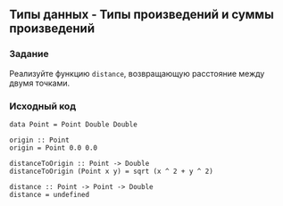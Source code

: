 ## Типы данных - Типы произведений и суммы произведений

### Задание

Реализуйте функцию `distance`, возвращающую расстояние между двумя точками.

### Исходный код

```
data Point = Point Double Double

origin :: Point
origin = Point 0.0 0.0

distanceToOrigin :: Point -> Double
distanceToOrigin (Point x y) = sqrt (x ^ 2 + y ^ 2)

distance :: Point -> Point -> Double
distance = undefined
```

